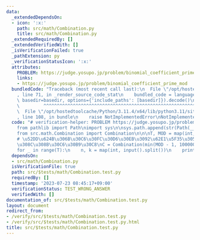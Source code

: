 ```yaml
---
data:
  _extendedDependsOn:
  - icon: ':x:'
    path: src/math/Combination.py
    title: src/math/Combination.py
  _extendedRequiredBy: []
  _extendedVerifiedWith: []
  _isVerificationFailed: true
  _pathExtension: py
  _verificationStatusIcon: ':x:'
  attributes:
    PROBLEM: https://judge.yosupo.jp/problem/binomial_coefficient_prime_mod
    links:
    - https://judge.yosupo.jp/problem/binomial_coefficient_prime_mod
  bundledCode: "Traceback (most recent call last):\n  File \"/opt/hostedtoolcache/Python/3.11.4/x64/lib/python3.11/site-packages/onlinejudge_verify/documentation/build.py\"\
    , line 71, in _render_source_code_stat\n    bundled_code = language.bundle(stat.path,\
    \ basedir=basedir, options={'include_paths': [basedir]}).decode()\n          \
    \         ^^^^^^^^^^^^^^^^^^^^^^^^^^^^^^^^^^^^^^^^^^^^^^^^^^^^^^^^^^^^^^^^^^^^^^^^^^^^^^^^^\n\
    \  File \"/opt/hostedtoolcache/Python/3.11.4/x64/lib/python3.11/site-packages/onlinejudge_verify/languages/python.py\"\
    , line 108, in bundle\n    raise NotImplementedError\nNotImplementedError\n"
  code: "# verification-helper: PROBLEM https://judge.yosupo.jp/problem/binomial_coefficient_prime_mod\n\
    from pathlib import Path\nimport sys\n\nsys.path.append(str(Path(__file__).resolve().parent.parent.parent.parent))\n\
    from src.math.Combination import Combination\n\n\nT, MOD = map(int, input().split())\n\
    # \u52DD\u624B\u306B\u30C6\u30FC\u30D6\u30EB\u3092\u62E1\u5F35\u3057\u3066\u304F\
    \u308C\u308B\u30C6\u30B9\u30C8\nC = Combination(min(MOD - 1, 100000), MOD)\n\n\
    for _ in range(T):\n    n, k = map(int, input().split())\n    print(C.nCk(n, k))\n"
  dependsOn:
  - src/math/Combination.py
  isVerificationFile: true
  path: src/$tests/math/Combination.test.py
  requiredBy: []
  timestamp: '2023-07-23 08:45:17+09:00'
  verificationStatus: TEST_WRONG_ANSWER
  verifiedWith: []
documentation_of: src/$tests/math/Combination.test.py
layout: document
redirect_from:
- /verify/src/$tests/math/Combination.test.py
- /verify/src/$tests/math/Combination.test.py.html
title: src/$tests/math/Combination.test.py
---
```

